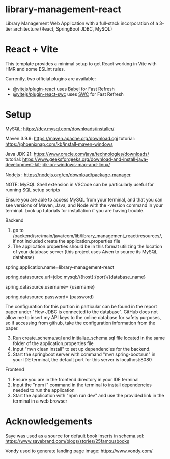 # library-management-react
 Library Management Web Application with a full-stack incorporation of a 3-tier architecture (React, SpringBoot JDBC, MySQL)

# React + Vite

This template provides a minimal setup to get React working in Vite with HMR and some ESLint rules.

Currently, two official plugins are available:

- [@vitejs/plugin-react](https://github.com/vitejs/vite-plugin-react/blob/main/packages/plugin-react/README.md) uses [Babel](https://babeljs.io/) for Fast Refresh
- [@vitejs/plugin-react-swc](https://github.com/vitejs/vite-plugin-react-swc) uses [SWC](https://swc.rs/) for Fast Refresh

# Setup

MySQL: https://dev.mysql.com/downloads/installer/

Maven 3.9.9: https://maven.apache.org/download.cgi tutorial: https://phoenixnap.com/kb/install-maven-windows

Java JDK 21: https://www.oracle.com/java/technologies/downloads/ tutorial: https://www.geeksforgeeks.org/download-and-install-java-development-kit-jdk-on-windows-mac-and-linux/

Nodejs : https://nodejs.org/en/download/package-manager

NOTE: MySQL Shell extension in VSCode can be particularly useful for running SQL setup scripts

Ensure you are able to access MySQL from your terminal, and that you can see versions of Maven, Java, and Node with the -version command in your terminal.
Look up tutorials for installation if you are having trouble.

Backend
1. go to /backend/src/main/java/com/lib/library_management_react/resources/, if not included create the application.properties file
2. The application.properties should be in this format utilizing the location of your database server (this project uses Aiven to source its MySQL database)

spring.application.name=library-management-react

spring.datasource.url=jdbc:mysql://{host}:{port}/{database_name}

spring.datasource.username= {username}

spring.datasource.password= {password}

The configuration for this portion in particular can be found in the report paper under "How JDBC is connected to the database". GitHub does not allow me to insert my API keys to the online database for safety purposes, so if accessing from github, take the configuration information from the paper.

3. Run create_schema.sql and initialize_schema.sql file located in the same folder of the application.properties file
4. Input "mvn clean install" to set up dependencies for the backend.
5. Start the springboot server with command "mvn spring-boot:run" in your IDE terminal, the default port for this server is localhost:8080

Frontend
1. Ensure you are in the frontend directory in your IDE terminal
2. Input the "npm i" command in the terminal to install dependencies needed to run the application
3. Start the application with "npm run dev" and use the provided link in the terminal in a web browser

# Acknowledgements

Saye was used as a source for default book inserts in schema.sql: https://www.sayebrand.com/blogs/stories/25famousbooks

Vondy used to generate landing page image: https://www.vondy.com/